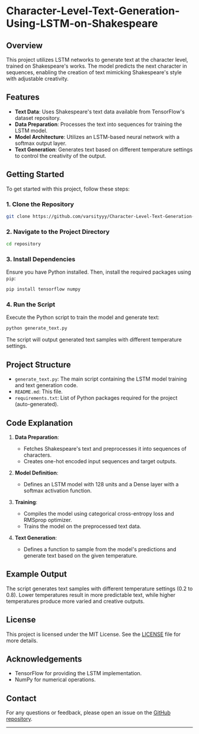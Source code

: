 # Character-Level-Text-Generation-Using-LSTM-on-Shakespeare

## Overview
This project utilizes LSTM networks to generate text at the character level, trained on Shakespeare's works. The model predicts the next character in sequences, enabling the creation of text mimicking Shakespeare's style with adjustable creativity.



## Features

- **Text Data**: Uses Shakespeare's text data available from TensorFlow's dataset repository.
- **Data Preparation**: Processes the text into sequences for training the LSTM model.
- **Model Architecture**: Utilizes an LSTM-based neural network with a softmax output layer.
- **Text Generation**: Generates text based on different temperature settings to control the creativity of the output.

## Getting Started

To get started with this project, follow these steps:

### 1. Clone the Repository

```bash
git clone https://github.com/varsityyy/Character-Level-Text-Generation-Using-LSTM-on-Shakespeare.git
```



### 2. Navigate to the Project Directory

```bash
cd repository
```

### 3. Install Dependencies

Ensure you have Python installed. Then, install the required packages using `pip`:

```bash
pip install tensorflow numpy
```

### 4. Run the Script

Execute the Python script to train the model and generate text:

```bash
python generate_text.py
```

The script will output generated text samples with different temperature settings.

## Project Structure

- `generate_text.py`: The main script containing the LSTM model training and text generation code.
- `README.md`: This file.
- `requirements.txt`: List of Python packages required for the project (auto-generated).

## Code Explanation

1. **Data Preparation**: 
   - Fetches Shakespeare's text and preprocesses it into sequences of characters.
   - Creates one-hot encoded input sequences and target outputs.

2. **Model Definition**: 
   - Defines an LSTM model with 128 units and a Dense layer with a softmax activation function.

3. **Training**: 
   - Compiles the model using categorical cross-entropy loss and RMSprop optimizer.
   - Trains the model on the preprocessed text data.

4. **Text Generation**: 
   - Defines a function to sample from the model's predictions and generate text based on the given temperature.

## Example Output

The script generates text samples with different temperature settings (0.2 to 0.8). Lower temperatures result in more predictable text, while higher temperatures produce more varied and creative outputs.

## License

This project is licensed under the MIT License. See the [LICENSE](LICENSE) file for more details.

## Acknowledgements

- TensorFlow for providing the LSTM implementation.
- NumPy for numerical operations.

## Contact

For any questions or feedback, please open an issue on the [GitHub repository](https://github.com/varsityyy/Character-Level-Text-Generation-Using-LSTM-on-Shakespeare).

---
